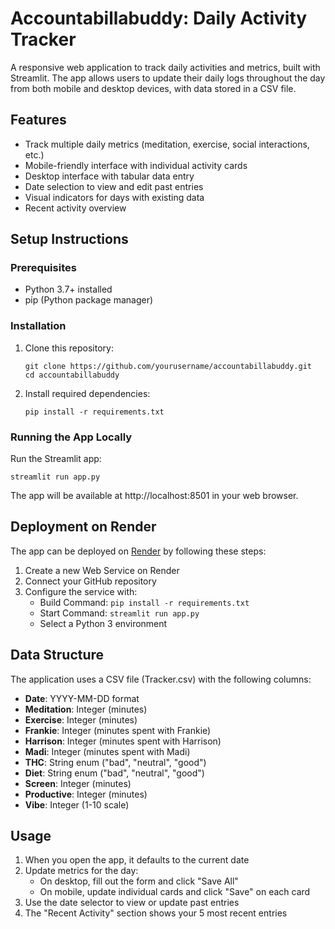 # Accountabillabuddy: Daily Activity Tracker

A responsive web application to track daily activities and metrics, built with Streamlit. The app allows users to update their daily logs throughout the day from both mobile and desktop devices, with data stored in a CSV file.

## Features

- Track multiple daily metrics (meditation, exercise, social interactions, etc.)
- Mobile-friendly interface with individual activity cards
- Desktop interface with tabular data entry
- Date selection to view and edit past entries
- Visual indicators for days with existing data
- Recent activity overview

## Setup Instructions

### Prerequisites

- Python 3.7+ installed
- pip (Python package manager)

### Installation

1. Clone this repository:
   ```
   git clone https://github.com/yourusername/accountabillabuddy.git
   cd accountabillabuddy
   ```

2. Install required dependencies:
   ```
   pip install -r requirements.txt
   ```

### Running the App Locally

Run the Streamlit app:
```
streamlit run app.py
```

The app will be available at http://localhost:8501 in your web browser.

## Deployment on Render

The app can be deployed on [Render](https://render.com) by following these steps:

1. Create a new Web Service on Render
2. Connect your GitHub repository
3. Configure the service with:
   - Build Command: `pip install -r requirements.txt`
   - Start Command: `streamlit run app.py`
   - Select a Python 3 environment

## Data Structure

The application uses a CSV file (Tracker.csv) with the following columns:

- **Date**: YYYY-MM-DD format
- **Meditation**: Integer (minutes)
- **Exercise**: Integer (minutes)
- **Frankie**: Integer (minutes spent with Frankie)
- **Harrison**: Integer (minutes spent with Harrison)
- **Madi**: Integer (minutes spent with Madi)
- **THC**: String enum ("bad", "neutral", "good")
- **Diet**: String enum ("bad", "neutral", "good")
- **Screen**: Integer (minutes)
- **Productive**: Integer (minutes)
- **Vibe**: Integer (1-10 scale)

## Usage

1. When you open the app, it defaults to the current date
2. Update metrics for the day:
   - On desktop, fill out the form and click "Save All"
   - On mobile, update individual cards and click "Save" on each card
3. Use the date selector to view or update past entries
4. The "Recent Activity" section shows your 5 most recent entries 